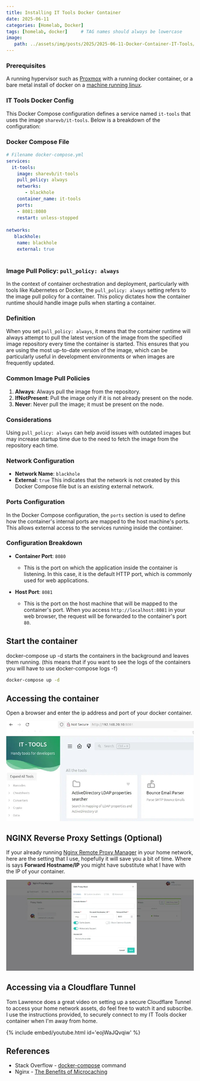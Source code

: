 ```yaml
---
title: Installing IT Tools Docker Container
date: 2025-06-11
categories: [Homelab, Docker]
tags: [homelab, docker]     # TAG names should always be lowercase
image: 
   path: ../assets/img/posts/2025/2025-06-11-Docker-Container-IT-Tools/IT-Tools.webp
---
```


### Prerequisites

A running hypervisor such as [Proxmox](https://thebloody.cloud/posts/Cheap-Home-Proxmox-Server/) with a running docker container, or a bare metal install of docker on a [machine running linux](https://thebloody.cloud/posts/Debian-Host-On-Proxmox/).

### IT Tools Docker Config

This Docker Compose configuration defines a service named `it-tools` that uses the image `sharevb/it-tools`. Below is a breakdown of the configuration:

### Docker Compose File

```yaml
# Filename docker-compose.yml
services:
  it-tools:
    image: sharevb/it-tools
    pull_policy: always
    networks:
       - blackhole
    container_name: it-tools
    ports: 
    - 8081:8080
    restart: unless-stopped

networks:
   blackhole:
    name: blackhole
    external: true
    
```

### Image Pull Policy: `pull_policy: always`

In the context of container orchestration and deployment, particularly with tools like Kubernetes or Docker, the `pull_policy: always` setting refers to the image pull policy for a container. This policy dictates how the container runtime should handle image pulls when starting a container.

### Definition

When you set `pull_policy: always`, it means that the container runtime will always attempt to pull the latest version of the image from the specified image repository every time the container is started. This ensures that you are using the most up-to-date version of the image, which can be particularly useful in development environments or when images are frequently updated.

### Common Image Pull Policies

1. **Always**: Always pull the image from the repository.
2. **IfNotPresent**: Pull the image only if it is not already present on the node.
3. **Never**: Never pull the image; it must be present on the node.

### Considerations

Using `pull_policy: always` can help avoid issues with outdated images but may increase startup time due to the need to fetch the image from the repository each time.

### Network Configuration

- **Network Name**: `blackhole`
- **External**: `true`
  This indicates that the network is not created by this Docker Compose file but is an existing external network.

### Ports Configuration

In the Docker Compose configuration, the `ports` section is used to define how the container's internal ports are mapped to the host machine's ports. This allows external access to the services running inside the container.

### Configuration Breakdown

- **Container Port**: `8080`
  - This is the port on which the application inside the container is listening. In this case, it is the default HTTP port, which is commonly used for web applications.

- **Host Port**: `8081`
  - This is the port on the host machine that will be mapped to the container's port. When you access `http://localhost:8081` in your web browser, the request will be forwarded to the container's port `80`.

## Start the container

docker-compose up -d starts the containers in the background and leaves them running. (this means that if you want to see the logs of the containers you will have to use docker-compose logs -f)

```bash
docker-compose up -d
```

## Accessing the container

Open a browser and enter the ip address and port of your docker container.

![IT Tools](../assets/img/posts/2025/2025-06-11-Docker-Container-IT-Tools/Docker-Container.webp)

## NGINX Reverse Proxy Settings (Optional)

If your already running [Nginx Remote Proxy Manager](https://nginxproxymanager.com/setup/) in your home network, here are the setting that I use, hopefully it will save you a bit of time. Where is says **Forward Hostname/IP** you might have substitute  what I have with the IP of your container.

![Nginx Proxy Manager](../assets/img/posts/2025/2025-06-11-Docker-Container-IT-Tools/Nginx-Proxy-Manager.webp)

## Accessing via a Cloudflare Tunnel

Tom Lawrence does a great video on setting up a secure Cloudflare Tunnel to access your home network assets, do feel free to watch it and subscribe. I use the instructions provided, to securely connect to my IT Tools docker container when I'm away from home.

{% include embed/youtube.html id='eojWaJQvqiw' %}

## References

- Stack Overflow - [docker-compose](https://stackoverflow.com/questions/52111190/whats-the-difference-between-docker-compose-up-d-and-docker-compose-up-build) command
- Nginx - [The Benefits of Microcaching](https://blog.nginx.org/blog/benefits-of-microcaching-nginx)
